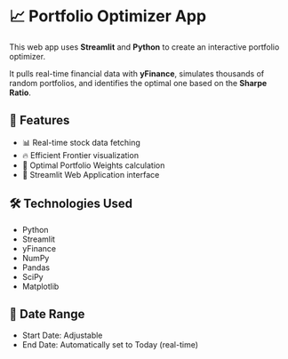 # 📈 Portfolio Optimizer App

This web app uses **Streamlit** and **Python** to create an interactive portfolio optimizer.

It pulls real-time financial data with **yFinance**, simulates thousands of random portfolios, and identifies the optimal one based on the **Sharpe Ratio**.

## 🚀 Features

- 📊 Real-time stock data fetching
- 🔥 Efficient Frontier visualization
- 🧠 Optimal Portfolio Weights calculation
- 🎯 Streamlit Web Application interface

## 🛠 Technologies Used

- Python
- Streamlit
- yFinance
- NumPy
- Pandas
- SciPy
- Matplotlib

## 📅 Date Range

- Start Date: Adjustable
- End Date: Automatically set to Today (real-time)

